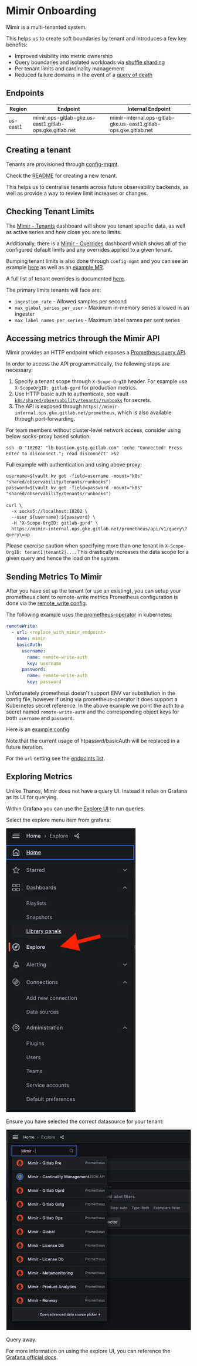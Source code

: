# Mimir Onboarding

Mimir is a multi-tenanted system.

This helps us to create soft boundaries by tenant and introduces a few key benefits:

- Improved visibility into metric ownership
- Query boundaries and isolated workloads via [shuffle sharding](https://grafana.com/docs/mimir/latest/configure/configure-shuffle-sharding/#about-shuffle-sharding)
- Per tenant limits and cardinality management
- Reduced failure domains in the event of a [query of death](https://grafana.com/docs/mimir/latest/configure/configure-shuffle-sharding/#the-impact-of-a-query-of-death)

## Endpoints

| Region | Endpoint | Internal Endpoint |
| ------ | -------- | ----------------- |
| us-east1 | mimir.ops-gitlab-gke.us-east1.gitlab-ops.gke.gitlab.net | mimir-internal.ops-gitlab-gke.us-east1.gitlab-ops.gke.gitlab.net |

## Creating a tenant

Tenants are provisioned through [config-mgmt](https://ops.gitlab.net/gitlab-com/gl-infra/config-mgmt/-/tree/master/environments/observability-tenants).

Check the [README](https://ops.gitlab.net/gitlab-com/gl-infra/config-mgmt/-/tree/master/environments/observability-tenants#create-tenant) for creating a new tenant.

This helps us to centralise tenants across future observability backends, as well as provide a way to review limit increases or changes.

## Checking Tenant Limits

The [Mimir - Tenants](https://dashboards.gitlab.net/goto/wxzEVa2IR?orgId=1) dashboard will show you tenant specific data, as well as active series and how close you are to limits.

Additionally, there is a [Mimir - Overrides](https://dashboards.gitlab.net/goto/iCcUVahSg?orgId=1) dashboard which shows all of the configured default limits and any overrides applied to a given tenant.

Bumping tenant limits is also done through `config-mgmt` and you can see an example [here](https://ops.gitlab.net/gitlab-com/gl-infra/config-mgmt/-/blob/7a6669d31a8e17b833004f1d0e7b621f9c64e2de/environments/observability-tenants/tenants/gitlab-gprd.yaml#L5) as well as an [example MR](https://ops.gitlab.net/gitlab-com/gl-infra/config-mgmt/-/merge_requests/7737).

A full list of tenant overrides is documented [here](https://grafana.com/docs/mimir/latest/references/configuration-parameters/#limits).

The primary limits tenants will face are:

- `ingestion_rate` - Allowed samples per second
- `max_global_series_per_user` -  Maximum in-memory series allowed in an ingester
- `max_label_names_per_series` - Maximum label names per sent series

## Accessing metrics through the Mimir API

Mimir provides an HTTP endpoint which exposes a [Prometheus query API](https://prometheus.io/docs/prometheus/latest/querying/api/).

In order to access the API programmatically, the following steps are necessary:

1. Specify a tenant scope through `X-Scope-OrgID` header. For example use `X-ScopeOrgID: gitlab-gprd` for production metrics.
2. Use HTTP basic auth to authenticate, see vault [`k8s/shared/observability/tenants/runbooks`](https://vault.gitlab.net/ui/vault/secrets/k8s/kv/shared%2Fobservability%2Ftenants%2Frunbooks/details) for secrets.
3. The API is exposed through `https://mimir-internal.ops.gke.gitlab.net/prometheus`, which is also available through port-forwarding.

For team members without cluster-level network access, consider using below socks-proxy based solution:

```
ssh -D "18202" "lb-bastion.gstg.gitlab.com" 'echo "Connected! Press Enter to disconnect."; read disconnect' >&2
```

Full example with authentication and using above proxy:

```
username=$(vault kv get -field=username -mount="k8s" "shared/observability/tenants/runbooks")
password=$(vault kv get -field=password -mount="k8s" "shared/observability/tenants/runbooks")

curl \
  -x socks5://localhost:18202 \
  --user ${username}:${password} \
  -H "X-Scope-OrgID: gitlab-gprd" \
  https://mimir-internal.ops.gke.gitlab.net/prometheus/api/v1/query\?query\=up
```

Please exercise caution when specifying more than one tenant in `X-Scope-OrgID: tenant1|tenant2|...`.
This drastically increases the data scope for a given query and hence the load on the system.

## Sending Metrics To Mimir

After you have set up the tenant (or use an existing), you can setup your prometheus client to remote-write metrics
Prometheus configuration is done via the [remote_write config](https://prometheus.io/docs/prometheus/latest/configuration/configuration/#remote_write).

The following example uses the [prometheus-operator](https://github.com/prometheus-operator/prometheus-operator) in kubernetes:

```yaml
remoteWrite:
  - url: <replace_with_mimir_endpoint>
    name: mimir
    basicAuth:
      username:
        name: remote-write-auth
        key: username
      password:
        name: remote-write-auth
        key: password
```

Unfortunately prometheus doesn't support ENV var substitution in the config file, however if using via prometheus-operator it does support a Kubernetes secret reference.
In the above example we point the auth to a secret named `remote-write-auth` and the corresponding object keys for both `username` and `password`.

Here is an [example config](https://gitlab.com/gitlab-com/gl-infra/k8s-workloads/gitlab-helmfiles/-/blob/7fc52a69894df7e4f635e976668ecb19c962b570/releases/30-gitlab-monitoring/values-instances/ops-gitlab-rw.yaml.gotmpl#L16)

Note that the current usage of htpasswd/basicAuth will be replaced in a future iteration.

For the `url` setting see the [endpoints list](#endpoints).

## Exploring Metrics

Unlike Thanos, Mimir does not have a query UI. Instead it relies on Grafana as its UI for querying.

Within Grafana you can use the [Explore UI](https://dashboards.gitlab.net/explore) to run queries.

Select the explore menu item from grafana:

![explore-ui](./img/explure-ui.png)

Ensure you have selected the correct datasource for your tenant:

![explore-ui-datasource-selector](./img/explore-ui-datasource-selector.png)

Query away.

For more information on using the explore UI, you can reference the [Grafana official docs](https://grafana.com/docs/grafana/latest/explore/).

